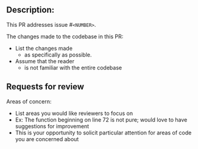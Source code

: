 ## Description:

This PR addresses issue #`<NUMBER>`.

The changes made to the codebase in this PR:

* List the changes made
  * as specifically as possible.
* Assume that the reader
  * is not familiar with the entire codebase

## Requests for review

Areas of concern:

* List areas you would like reviewers to focus on
* Ex: The function beginning on line 72 is not pure; would love to have suggestions for improvement
* This is your opportunity to solicit particular attention for areas of code you are concerned about

